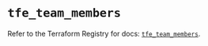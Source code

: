 # `tfe_team_members`

Refer to the Terraform Registry for docs: [`tfe_team_members`](https://registry.terraform.io/providers/hashicorp/tfe/0.65.2/docs/resources/team_members).
